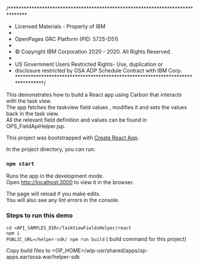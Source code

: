 /*******************************************************************************
 * Licensed Materials - Property of IBM
 *
 * OpenPages GRC Platform (PID: 5725-D51)
 *
 * © Copyright IBM Corporation  2020 - 2020. All Rights Reserved.
 *
 * US Government Users Restricted Rights- Use, duplication or
 * disclosure restricted by GSA ADP Schedule Contract with IBM Corp.
 *******************************************************************************/


This demonstrates how to build a React app using Carbon that interacts with the task view.  
The app fetches the taskview field values , modifies it and sets the values back in the task view.  
All the relevant field definition and values can be found in OPS_FieldApiHelper.jsp.  

This project was bootstrapped with [Create React App](https://github.com/facebook/create-react-app).

In the project directory, you can run:

### `npm start`

Runs the app in the development mode.<br />
Open [http://localhost:3000](http://localhost:3000) to view it in the browser.

The page will reload if you make edits.<br />
You will also see any lint errors in the console.

### Steps to run this demo

```cd <API_SAMPLES_DIR>/TaskViewFieldsHelper/react```  
```npm i```   
```PUBLIC_URL=/helper-sdk/ npm run build```  ( build command for this project)

Copy build files to <OP_HOME>/wlp-usr/shared/apps/op-apps.ear/sosa.war/helper-sdk
